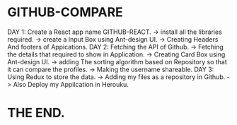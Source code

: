 # GITHUB-COMPARE
DAY 1: Create a React app name GITHUB-REACT.
-> install all the libraries required.
-> create a Input Box using Ant-design UI.
-> Creating Headers And footers of Appications.
DAY 2: Fetching the API of Github.
-> Fetching the details that required to show in Application.
-> Creating Card Box using Ant-design UI.
-> adding The sorting algorithm based on Repository so that it can compare the profiles.
-> Making the username shareable.
DAY 3: Using Redux to store the data.
-> Adding my files as a repository in Github.
-> Also Deploy my Appilcation in Herouku.
# THE END.
